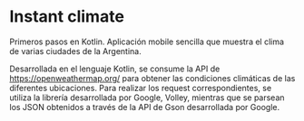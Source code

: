 # Instant climate
Primeros pasos en Kotlin. Aplicación mobile sencilla que muestra el clima de varias ciudades de la Argentina.

Desarrollada en el lenguaje Kotlin, se consume la API de https://openweathermap.org/ para obtener las condiciones climáticas de las diferentes ubicaciones.
Para realizar los request correspondientes, se utiliza la librería desarrollada por Google, Volley, mientras que se parsean los JSON obtenidos a través de la API de Gson desarrollada por Google. 
